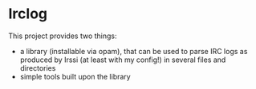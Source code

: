 # Irclog

This project provides two things:

- a library (installable via opam), that can be used to parse IRC logs
  as produced by Irssi (at least with my config!) in several files and
  directories
- simple tools built upon the library
